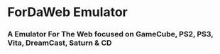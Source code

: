 # ForDaWeb Emulator
### A Emulator For The Web focused on GameCube, PS2, PS3, Vita, DreamCast, Saturn & CD 
